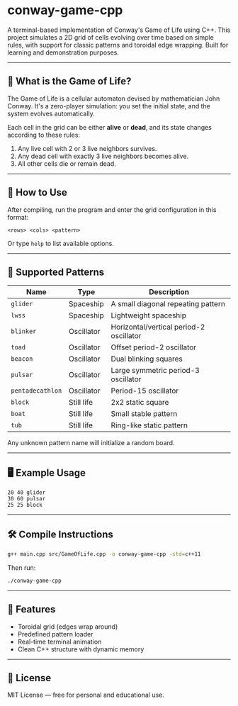 # conway-game-cpp

A terminal-based implementation of Conway's Game of Life using C++. This project simulates a 2D grid of cells evolving over time based on simple rules, with support for classic patterns and toroidal edge wrapping. Built for learning and demonstration purposes.

---

## 🧠 What is the Game of Life?

The Game of Life is a cellular automaton devised by mathematician John Conway. It's a zero-player simulation: you set the initial state, and the system evolves automatically.

Each cell in the grid can be either **alive** or **dead**, and its state changes according to these rules:

1. Any live cell with 2 or 3 live neighbors survives.
2. Any dead cell with exactly 3 live neighbors becomes alive.
3. All other cells die or remain dead.

---

## 🚀 How to Use

After compiling, run the program and enter the grid configuration in this format:

```
<rows> <cols> <pattern>
```

Or type `help` to list available options.

---

## 🧩 Supported Patterns

| Name             | Type         | Description                                |
|------------------|--------------|--------------------------------------------|
| `glider`         | Spaceship    | A small diagonal repeating pattern         |
| `lwss`           | Spaceship    | Lightweight spaceship                      |
| `blinker`        | Oscillator   | Horizontal/vertical period-2 oscillator    |
| `toad`           | Oscillator   | Offset period-2 oscillator                 |
| `beacon`         | Oscillator   | Dual blinking squares                      |
| `pulsar`         | Oscillator   | Large symmetric period-3 oscillator        |
| `pentadecathlon` | Oscillator   | Period-15 oscillator                       |
| `block`          | Still life   | 2x2 static square                          |
| `boat`           | Still life   | Small stable pattern                       |
| `tub`            | Still life   | Ring-like static pattern                   |

Any unknown pattern name will initialize a random board.

---

## 🖥️ Example Usage

```
20 40 glider
30 60 pulsar
25 25 block
```

---

## 🛠️ Compile Instructions

```bash
g++ main.cpp src/GameOfLife.cpp -o conway-game-cpp -std=c++11
```

Then run:

```bash
./conway-game-cpp
```

---

## 🧪 Features

- Toroidal grid (edges wrap around)
- Predefined pattern loader
- Real-time terminal animation
- Clean C++ structure with dynamic memory

---

## 📜 License

MIT License — free for personal and educational use.

